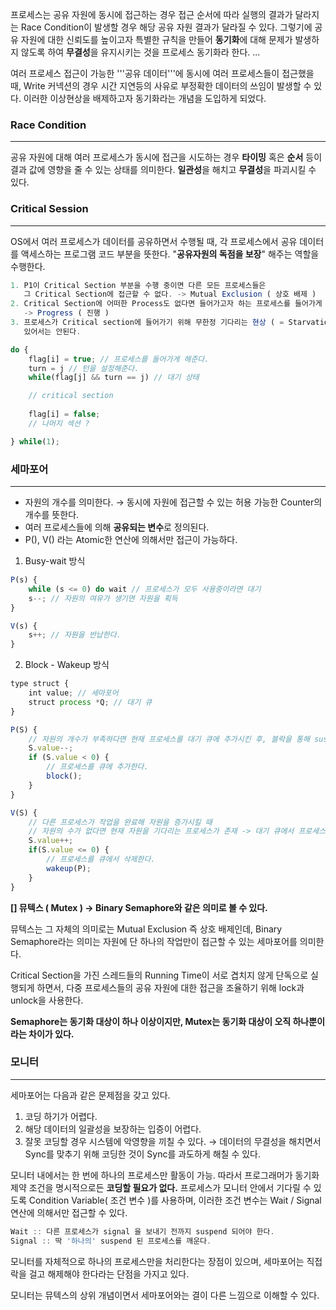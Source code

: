 프로세스는 공유 자원에 동시에 접근하는 경우 접근 순서에 따라 실행의 결과가 달라지는 Race Condition이 발생할 경우 해당 공유 자원 결과가 달라질 수 있다. 
그렇기에 공유 자원에 대한 신뢰도를 높이고자 특별한 규칙을 만들어 **동기화**에 대해 문제가 발생하지 않도록 하여 **무결성**을 유지시키는 것을 프로세스 동기화라 한다.
...

여러 프로세스 접근이 가능한 '''공유 데이터'''에 동시에 여러 프로세스들이 접근했을 때, Write 커넥션의 경우 시간 지연등의 사유로 부정확한 데이터의 쓰임이 발생할 수 있다. 
이러한 이상현상을 배제하고자 동기화라는 개념을 도입하게 되었다.

### Race Condition

---

공유 자원에 대해 여러 프로세스가 동시에 접근을 시도하는 경우 **타이밍** 혹은 **순서** 등이 결과 값에 영향을 줄 수 있는 상태를 의미한다. **일관성**을 해치고 **무결성**을 파괴시킬 수 있다.

### Critical Session

---

OS에서 여러 프로세스가 데이터를 공유하면서 수행될 때, 각 프로세스에서 공유 데이터를 액세스하는 프로그램 코드 부분을 뜻한다. "**공유자원의 독점을 보장**" 해주는 역할을 수행한다.

```jsx
1. P1이 Critical Section 부분을 수행 중이면 다른 모든 프로세스들은 
   그 Critical Section에 접근할 수 없다. -> Mutual Exclusion ( 상호 배제 )
2. Critical Section에 어떠한 Process도 없다면 들어가고자 하는 프로세스를 들어가게 해줘야한다.
   -> Progress ( 진행 )
3. 프로세스가 Critical section에 들어가기 위해 무한정 기다리는 현상 ( = Starvation ) 이 
   있어서는 안된다. 
```

```jsx
do {
	flag[i] = true; // 프로세스를 들어가게 해준다.
	turn = j // 턴을 설정해준다.
	while(flag[j] && turn == j) // 대기 상태

	// critical section
	
	flag[i] = false;
	// 나머지 섹션 ?

} while(1);
```

### 세마포어

---

- 자원의 개수를 의미한다. → 동시에 자원에 접근할 수 있는 허용 가능한 Counter의 개수를 뜻한다.
- 여러 프로세스들에 의해 **공유되는 변수**로 정의된다.
- P(), V() 라는 Atomic한 연산에 의해서만 접근이 가능하다.
1. Busy-wait 방식 

```jsx
P(s) {
	while (s <= 0) do wait // 프로세스가 모두 사용중이라면 대기
	s--; // 자원의 여유가 생기면 자원을 획득
}

V(s) {
	s++; // 자원을 반납한다.
}
```

2. Block - Wakeup 방식 

```jsx
type struct {
	int value; // 세마포어
	struct process *Q; // 대기 큐
}

P(S) {
	// 자원의 개수가 부족하다면 현재 프로세스를 대기 큐에 추가시킨 후, 블락을 통해 suspend 시킨다.
	S.value--;
	if (S.value < 0) {
		// 프로세스를 큐에 추가한다.
		block();
	}
}

V(S) {
	// 다른 프로세스가 작업을 완료해 자원을 증가시킬 때
	// 자원의 수가 없다면 현재 자원을 기다리는 프로세스가 존재 -> 대기 큐에서 프로세스를 꺼내와 깨운다.
	S.value++;
	if(S.value <= 0) {
		// 프로세스를 큐에서 삭제한다.
		wakeup(P);
	}
}
```

**[\] 뮤텍스 ( Mutex )
→ Binary Semaphore와 같은 의미로 볼 수 있다.** 

뮤텍스는 그 자체의 의미로는 Mutual Exclusion 즉 상호 배제인데, Binary Semaphore라는 의미는 자원에 단 하나의 작업만이 접근할 수 있는 세마포어를 의미한다. 

Critical Section을 가진 스레드들의 Running Time이 서로 겹치지 않게 단독으로 실행되게 하면서, 다중 프로세스들의 공유 자원에 대한 접근을 조율하기 위해 lock과 unlock을 사용한다. 

**Semaphore는 동기화 대상이 하나 이상이지만, Mutex는 동기화 대상이 오직 하나뿐이라는 차이가 있다.**

### 모니터

---

세마포어는 다음과 같은 문제점을 갖고 있다. 

1. 코딩 하기가 어렵다. 
2. 해당 데이터의 일괄성을 보장하는 입증이 어렵다. 
3. 잘못 코딩할 경우 시스템에 악영향을 끼칠 수 있다. → 데이터의 무결성을 해치면서 Sync를 맞추기 위해 코딩한 것이 Sync를 과도하게 해칠 수 있다. 

모니터 내에서는 한 번에 하나의 프로세스만 활동이 가능. 따라서 프로그래머가 동기화 제약 조건을 명시적으로든 **코딩할 필요가 없다.** 프로세스가 모니터 안에서 기다릴 수 있도록 Condition Variable( 조건 변수 )를 사용하며, 이러한 조건 변수는 Wait / Signal 연산에 의해서만 접근할 수 있다. 

```jsx
Wait :: 다른 프로세스가 signal 을 보내기 전까지 suspend 되어야 한다. 
Signal :: 딱 '하나의' suspend 된 프로세스를 깨운다. 
```

모니터를 자체적으로 하나의 프로세스만을 처리한다는 장점이 있으며, 
세마포어는 직접 락을 걸고 해제해야 한다라는 단점을 가지고 있다. 

모니터는 뮤텍스의 상위 개념이면서 세마포어와는 결이 다른 느낌으로 이해할 수 있다.
